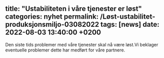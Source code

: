 title:  "Ustabiliteten i våre tjenester er løst"
categories: nyhet
permalink: /Løst-ustabilitet-produksjonsmiljo-03082022
tags: [news]
date: 2022-08-03 13:40:00 +0200
---
Den siste tids problemer med våre tjenester skal nå være løst.Vi beklager eventuelle problemer dette har medført for våre partnere.
